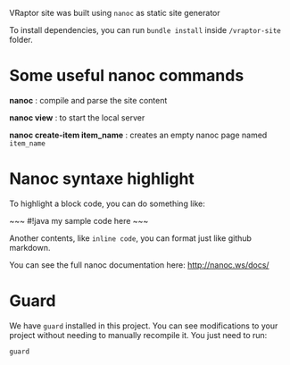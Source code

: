VRaptor site was built using `nanoc` as static site generator

To install dependencies, you can run `bundle install` inside `/vraptor-site` folder.


# Some useful nanoc commands

**nanoc** : compile and parse the site content

**nanoc view** : to start the local server

**nanoc create-item item_name** : creates an empty nanoc page named `item_name`


# Nanoc syntaxe highlight

To highlight a block code, you can do something like:

\~~~
#!java
	my sample code here
\~~~

Another contents, like `inline code`, you can format just like github markdown.

You can see the full nanoc documentation here: http://nanoc.ws/docs/

# Guard

We have `guard` installed in this project. You can see modifications to your project without needing to manually recompile it. You just need to run:

	guard
